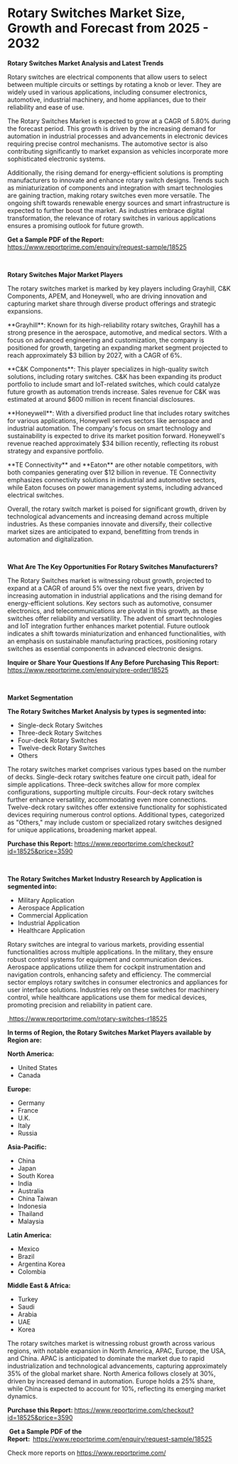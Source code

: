 <p><h1>Rotary Switches Market Size, Growth and Forecast from 2025 - 2032</h1></p><p><strong>Rotary Switches Market Analysis and Latest Trends</strong></p>
<p><p>Rotary switches are electrical components that allow users to select between multiple circuits or settings by rotating a knob or lever. They are widely used in various applications, including consumer electronics, automotive, industrial machinery, and home appliances, due to their reliability and ease of use.</p><p>The Rotary Switches Market is expected to grow at a CAGR of 5.80% during the forecast period. This growth is driven by the increasing demand for automation in industrial processes and advancements in electronic devices requiring precise control mechanisms. The automotive sector is also contributing significantly to market expansion as vehicles incorporate more sophisticated electronic systems. </p><p>Additionally, the rising demand for energy-efficient solutions is prompting manufacturers to innovate and enhance rotary switch designs. Trends such as miniaturization of components and integration with smart technologies are gaining traction, making rotary switches even more versatile. The ongoing shift towards renewable energy sources and smart infrastructure is expected to further boost the market. As industries embrace digital transformation, the relevance of rotary switches in various applications ensures a promising outlook for future growth.</p></p>
<p><strong>Get a Sample PDF of the Report:&nbsp;</strong> <a href="https://www.reportprime.com/enquiry/request-sample/18525?utm_campaign=2335&utm_medium=2&utm_source=Github&utm_content=ia&utm_term=19032025&utm_id=rotary-switches">https://www.reportprime.com/enquiry/request-sample/18525</a></p>
<p>&nbsp;</p>
<p><strong>Rotary Switches Major Market Players</strong></p>
<p><p>The rotary switches market is marked by key players including Grayhill, C&K Components, APEM, and Honeywell, who are driving innovation and capturing market share through diverse product offerings and strategic expansions. </p><p>**Grayhill**: Known for its high-reliability rotary switches, Grayhill has a strong presence in the aerospace, automotive, and medical sectors. With a focus on advanced engineering and customization, the company is positioned for growth, targeting an expanding market segment projected to reach approximately $3 billion by 2027, with a CAGR of 6%.</p><p>**C&K Components**: This player specializes in high-quality switch solutions, including rotary switches. C&K has been expanding its product portfolio to include smart and IoT-related switches, which could catalyze future growth as automation trends increase. Sales revenue for C&K was estimated at around $600 million in recent financial disclosures.</p><p>**Honeywell**: With a diversified product line that includes rotary switches for various applications, Honeywell serves sectors like aerospace and industrial automation. The company's focus on smart technology and sustainability is expected to drive its market position forward. Honeywell's revenue reached approximately $34 billion recently, reflecting its robust strategy and expansive portfolio.</p><p>**TE Connectivity** and **Eaton** are other notable competitors, with both companies generating over $12 billion in revenue. TE Connectivity emphasizes connectivity solutions in industrial and automotive sectors, while Eaton focuses on power management systems, including advanced electrical switches.</p><p>Overall, the rotary switch market is poised for significant growth, driven by technological advancements and increasing demand across multiple industries. As these companies innovate and diversify, their collective market sizes are anticipated to expand, benefitting from trends in automation and digitalization.</p></p>
<p>&nbsp;</p>
<p><strong>What Are The Key Opportunities For Rotary Switches Manufacturers?</strong></p>
<p><p>The Rotary Switches market is witnessing robust growth, projected to expand at a CAGR of around 5% over the next five years, driven by increasing automation in industrial applications and the rising demand for energy-efficient solutions. Key sectors such as automotive, consumer electronics, and telecommunications are pivotal in this growth, as these switches offer reliability and versatility. The advent of smart technologies and IoT integration further enhances market potential. Future outlook indicates a shift towards miniaturization and enhanced functionalities, with an emphasis on sustainable manufacturing practices, positioning rotary switches as essential components in advanced electronic designs.</p></p>
<p><strong>Inquire or Share Your Questions If Any Before Purchasing This Report:</strong> <a href="https://www.reportprime.com/enquiry/pre-order/18525?utm_campaign=2335&utm_medium=2&utm_source=Github&utm_content=ia&utm_term=19032025&utm_id=rotary-switches">https://www.reportprime.com/enquiry/pre-order/18525</a></p>
<p>&nbsp;</p>
<p><strong>Market Segmentation</strong></p>
<p><strong>The Rotary Switches Market Analysis by types is segmented into:</strong></p>
<p><ul><li>Single-deck Rotary Switches</li><li>Three-deck Rotary Switches</li><li>Four-deck Rotary Switches</li><li>Twelve-deck Rotary Switches</li><li>Others</li></ul></p>
<p><p>The rotary switches market comprises various types based on the number of decks. Single-deck rotary switches feature one circuit path, ideal for simple applications. Three-deck switches allow for more complex configurations, supporting multiple circuits. Four-deck rotary switches further enhance versatility, accommodating even more connections. Twelve-deck rotary switches offer extensive functionality for sophisticated devices requiring numerous control options. Additional types, categorized as "Others," may include custom or specialized rotary switches designed for unique applications, broadening market appeal.</p></p>
<p><strong>Purchase this Report:&nbsp;</strong><a href="https://www.reportprime.com/checkout?id=18525&price=3590&utm_campaign=2335&utm_medium=2&utm_source=Github&utm_content=ia&utm_term=19032025&utm_id=rotary-switches">https://www.reportprime.com/checkout?id=18525&price=3590</a></p>
<p>&nbsp;</p>
<p><strong>The Rotary Switches Market Industry Research by Application is segmented into:</strong></p>
<p><ul><li>Military Application</li><li>Aerospace Application</li><li>Commercial Application</li><li>Industrial Application</li><li>Healthcare Application</li></ul></p>
<p><p>Rotary switches are integral to various markets, providing essential functionalities across multiple applications. In the military, they ensure robust control systems for equipment and communication devices. Aerospace applications utilize them for cockpit instrumentation and navigation controls, enhancing safety and efficiency. The commercial sector employs rotary switches in consumer electronics and appliances for user interface solutions. Industries rely on these switches for machinery control, while healthcare applications use them for medical devices, promoting precision and reliability in patient care.</p></p>
<p><a href="https://www.reportprime.com/rotary-switches-r18525?utm_campaign=2335&utm_medium=2&utm_source=Github&utm_content=ia&utm_term=19032025&utm_id=rotary-switches">&nbsp;https://www.reportprime.com/rotary-switches-r18525</a></p>
<p><strong>In terms of Region, the Rotary Switches Market Players available by Region are:</strong></p>
<p>
    <p> <strong> North America: </strong>
        <ul>
            <li>United States</li>
            <li>Canada</li>
        </ul>
        </p> 
    <p> <strong> Europe: </strong>
        <ul>
            <li>Germany</li>
            <li>France</li>
            <li>U.K.</li>
            <li>Italy</li>
            <li>Russia</li>
        </ul>
        </p> 
    <p> <strong> Asia-Pacific: </strong>
        <ul>
            <li>China</li>
            <li>Japan</li>
            <li>South Korea</li>
            <li>India</li>
            <li>Australia</li>
            <li>China Taiwan</li>
            <li>Indonesia</li>
            <li>Thailand</li>
            <li>Malaysia</li>
        </ul>
        </p> 
    <p> <strong> Latin America: </strong>
        <ul>
            <li>Mexico</li>
            <li>Brazil</li>
            <li>Argentina Korea</li>
            <li>Colombia</li>
        </ul>
        </p> 
    <p> <strong> Middle East & Africa: </strong>
        <ul>
            <li>Turkey</li>
            <li>Saudi</li>
            <li>Arabia</li>
            <li>UAE</li>
            <li>Korea</li>
        </ul>
    </p>
    </p>
<p><p>The rotary switches market is witnessing robust growth across various regions, with notable expansion in North America, APAC, Europe, the USA, and China. APAC is anticipated to dominate the market due to rapid industrialization and technological advancements, capturing approximately 35% of the global market share. North America follows closely at 30%, driven by increased demand in automation. Europe holds a 25% share, while China is expected to account for 10%, reflecting its emerging market dynamics.</p></p>
<p><strong>Purchase this Report: </strong><a href="https://www.reportprime.com/checkout?id=18525&price=3590&utm_campaign=2335&utm_medium=2&utm_source=Github&utm_content=ia&utm_term=19032025&utm_id=rotary-switches">https://www.reportprime.com/checkout?id=18525&price=3590</a></p>
<p>&nbsp;<strong>Get a Sample PDF of the Report:&nbsp;&nbsp;</strong><a href="https://www.reportprime.com/enquiry/request-sample/18525?utm_campaign=2335&utm_medium=2&utm_source=Github&utm_content=ia&utm_term=19032025&utm_id=rotary-switches">https://www.reportprime.com/enquiry/request-sample/18525</a></p>
<p><strong></strong></p>
<p>Check more reports on <a href="https://www.reportprime.com/?utm_campaign=2335&utm_medium=2&utm_source=Github&utm_content=ia&utm_term=19032025&utm_id=rotary-switches">https://www.reportprime.com/</a></p>